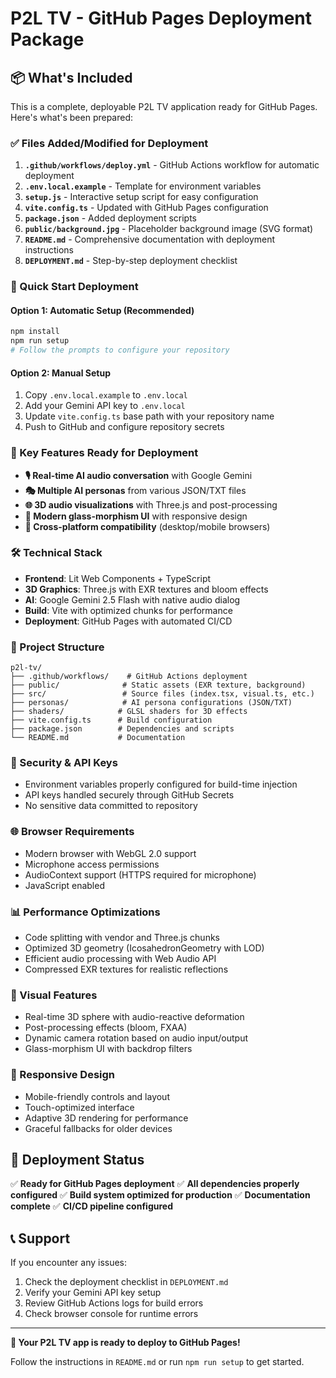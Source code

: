 # P2L TV - GitHub Pages Deployment Package

## 📦 What's Included

This is a complete, deployable P2L TV application ready for GitHub Pages. Here's what's been prepared:

### ✅ Files Added/Modified for Deployment

1. **`.github/workflows/deploy.yml`** - GitHub Actions workflow for automatic deployment
2. **`.env.local.example`** - Template for environment variables
3. **`setup.js`** - Interactive setup script for easy configuration
4. **`vite.config.ts`** - Updated with GitHub Pages configuration
5. **`package.json`** - Added deployment scripts
6. **`public/background.jpg`** - Placeholder background image (SVG format)
7. **`README.md`** - Comprehensive documentation with deployment instructions
8. **`DEPLOYMENT.md`** - Step-by-step deployment checklist

### 🚀 Quick Start Deployment

#### Option 1: Automatic Setup (Recommended)
```bash
npm install
npm run setup
# Follow the prompts to configure your repository
```

#### Option 2: Manual Setup
1. Copy `.env.local.example` to `.env.local`
2. Add your Gemini API key to `.env.local`
3. Update `vite.config.ts` base path with your repository name
4. Push to GitHub and configure repository secrets

### 🔧 Key Features Ready for Deployment

- **🎙️ Real-time AI audio conversation** with Google Gemini
- **🎭 Multiple AI personas** from various JSON/TXT files
- **🌐 3D audio visualizations** with Three.js and post-processing
- **🎨 Modern glass-morphism UI** with responsive design
- **📱 Cross-platform compatibility** (desktop/mobile browsers)

### 🛠️ Technical Stack

- **Frontend**: Lit Web Components + TypeScript
- **3D Graphics**: Three.js with EXR textures and bloom effects
- **AI**: Google Gemini 2.5 Flash with native audio dialog
- **Build**: Vite with optimized chunks for performance
- **Deployment**: GitHub Pages with automated CI/CD

### 📁 Project Structure
```
p2l-tv/
├── .github/workflows/    # GitHub Actions deployment
├── public/              # Static assets (EXR texture, background)
├── src/                 # Source files (index.tsx, visual.ts, etc.)
├── personas/            # AI persona configurations (JSON/TXT)
├── shaders/            # GLSL shaders for 3D effects
├── vite.config.ts      # Build configuration
├── package.json        # Dependencies and scripts
└── README.md           # Documentation
```

### 🔐 Security & API Keys

- Environment variables properly configured for build-time injection
- API keys handled securely through GitHub Secrets
- No sensitive data committed to repository

### 🌐 Browser Requirements

- Modern browser with WebGL 2.0 support
- Microphone access permissions
- AudioContext support (HTTPS required for microphone)
- JavaScript enabled

### 📊 Performance Optimizations

- Code splitting with vendor and Three.js chunks
- Optimized 3D geometry (IcosahedronGeometry with LOD)
- Efficient audio processing with Web Audio API
- Compressed EXR textures for realistic reflections

### 🎨 Visual Features

- Real-time 3D sphere with audio-reactive deformation
- Post-processing effects (bloom, FXAA)
- Dynamic camera rotation based on audio input/output
- Glass-morphism UI with backdrop filters

### 📱 Responsive Design

- Mobile-friendly controls and layout
- Touch-optimized interface
- Adaptive 3D rendering for performance
- Graceful fallbacks for older devices

## 🚀 Deployment Status

✅ **Ready for GitHub Pages deployment**
✅ **All dependencies properly configured**
✅ **Build system optimized for production**
✅ **Documentation complete**
✅ **CI/CD pipeline configured**

## 📞 Support

If you encounter any issues:
1. Check the deployment checklist in `DEPLOYMENT.md`
2. Verify your Gemini API key setup
3. Review GitHub Actions logs for build errors
4. Check browser console for runtime errors

---

**🎉 Your P2L TV app is ready to deploy to GitHub Pages!**

Follow the instructions in `README.md` or run `npm run setup` to get started.
